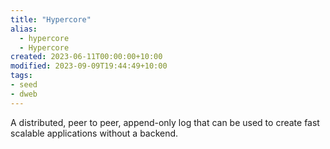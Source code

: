 ```yaml
---
title: "Hypercore"
alias:
  - hypercore
  - Hypercore
created: 2023-06-11T00:00:00+10:00
modified: 2023-09-09T19:44:49+10:00
tags:
- seed
- dweb
---
```


A distributed, peer to peer, append-only log that can be used to create fast scalable applications without a backend.